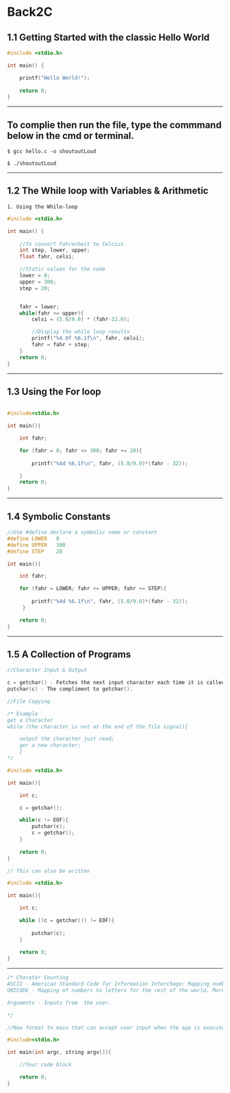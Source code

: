# Back2C
## 1.1 Getting Started with the classic Hello World

```C
#include <stdio.h>

int main() {

    printf("Hello World!");
    
    return 0;
}
```
---
## To complie then run the file, type the commmand below in the cmd or terminal.
```terminal
$ gcc hello.c -o shoutoutLoud

$ ./shoutoutLoud

```
---
## 1.2 The While loop with Variables & Arithmetic

    1. Using the While-loop
```C
#include <stdio.h>

int main() {
     
    //To convert Fahrenheit to Celcius 
    int step, lower, upper;
    float fahr, celsi;

    //Static values for the code
    lower = 0;
    upper = 300;
    step = 20;


    fahr = lower;
    while(fahr <= upper){
        celsi = (5.0/9.0) * (fahr-32.0);

        //Display the while loop results
        printf("%4.0f %6.1f\n", fahr, celsi);
        fahr = fahr + step;
    }
    return 0;
}
```
---
## 1.3 Using the For loop

```C

#include<stdio.h>

int main(){

    int fahr;

    for (fahr = 0; fahr <= 300; fahr += 20){
        
        printf("%4d %6.1f\n", fahr, (5.9/9.0)*(fahr - 32));

    }
    return 0;
}
```
---
## 1.4 Symbolic Constants

```C
//Use #define declare a symbolic name or constant
#define LOWER   0
#define UPPER   300
#define STEP    20

int main(){

    int fahr;

    for (fahr = LOWER; fahr <= UPPER; fahr += STEP){
        
        printf("%4d %6.1f\n", fahr, (5.0/9.0)*(fahr - 32));
     }

    return 0;
}
```
---
## 1.5 A Collection of Programs

```C
//Character Input & Output

c = getchar() - Fetches the next input character each time it is called.
putchar(c) - The compliment to getchar().

//File Copying

/* Example
get a Character
while (the character is not at the end of the file signal){

    output the character just read;
    ger a new character;
    }
*/

#include <stdio.h>

int main(){

    int c;

    c = getchar();

    while(c != EOF){
        putchar(c);
        c = getchar();
    }
    
    return 0;
}

// This can also be written

#include <stdio.h>

int main(){

    int c;

    while ((c = getchar()) != EOF){
        
        putchar(c);
    }
    
    return 0;
}
```
---
```C
/* Charater Counting
ASCII - American Standard Code for Information Interchage: Mapping numbers to 256 characters.
UNICODE - Mapping of numbers to letters for the rest of the world. More than 256 chars.

Arguments - Inputs from  the user.

*/

//New format to main that can accept user input when the app is executed

#include<stdio.h>

int main(int argc, string argv[]){

    //Your code block

    return 0;    
}
```

